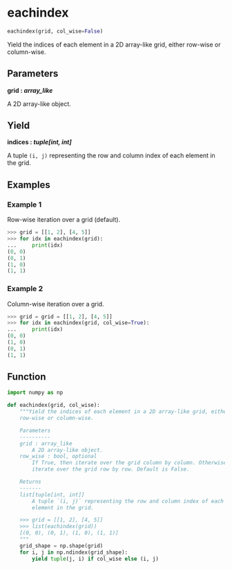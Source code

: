 
# eachindex

```python
eachindex(grid, col_wise=False)
```

Yield the indices of each element in a 2D array-like grid, either row-wise or column-wise.

## Parameters

**grid : *array_like***

A 2D array-like object.

## Yield

**indices : *tuple[int, int]***

A tuple `(i, j)` representing the row and column index of each element in the grid.

## Examples

### Example 1

Row-wise iteration over a grid (default).

```python
>>> grid = [[1, 2], [4, 5]]
>>> for idx in eachindex(grid):
...     print(idx)
(0, 0)
(0, 1)
(1, 0)
(1, 1)
```

### Example 2

Column-wise iteration over a grid.

```python
>>> grid = grid = [[1, 2], [4, 5]]
>>> for idx in eachindex(grid, col_wise=True):
...     print(idx)
(0, 0)
(1, 0)
(0, 1)
(1, 1)
```

## Function

```python
import numpy as np

def eachindex(grid, col_wise):
    """Yield the indices of each element in a 2D array-like grid, either
    row-wise or column-wise.

    Parameters
    ----------
    grid : array_like
        A 2D array-like object.
    row_wise : bool, optional
        If True, then iterate over the grid column by column. Otherwise,
        iterate over the grid row by row. Default is False.

    Returns
    -------
    list[tuple[int, int]]
        A tuple `(i, j)` representing the row and column index of each
        element in the grid.

    >>> grid = [[1, 2], [4, 5]]
    >>> list(eachindex(grid))
    [(0, 0), (0, 1), (1, 0), (1, 1)]
    """
    grid_shape = np.shape(grid)
    for i, j in np.ndindex(grid_shape):
        yield tuple(j, i) if col_wise else (i, j)
```

